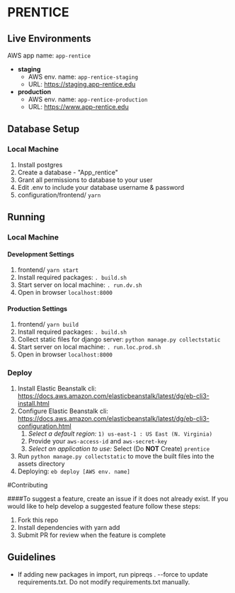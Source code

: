 # PRENTICE

## Live Environments
AWS app name: `app-rentice`
- **staging**
  - AWS env. name: `app-rentice-staging`
  - URL: https://staging.app-rentice.edu
- **production**
  - AWS env. name: `app-rentice-production`
  - URL: https://www.app-rentice.edu

## Database Setup
### Local Machine
1. Install postgres
2. Create a database - "App_rentice"
3. Grant all permissions to database to your user
4. Edit .env to include your database username & password
5. configuration/frontend/ `yarn`

## Running
### Local Machine
#### Development Settings 

1. frontend/ `yarn start`
2. Install required packages: `. build.sh`
3. Start server on local machine: `. run.dv.sh`
4. Open in browser `localhost:8000`

#### Production Settings 

1. frontend/ `yarn build`
2. Install required packages: `. build.sh`
3. Collect static files for django server: `python manage.py collectstatic`
4. Start server on local machine: `. run.loc.prod.sh`
5. Open in browser `localhost:8000`

### Deploy
1. Install Elastic Beanstalk cli: https://docs.aws.amazon.com/elasticbeanstalk/latest/dg/eb-cli3-install.html
2. Configure Elastic Beanstalk cli: https://docs.aws.amazon.com/elasticbeanstalk/latest/dg/eb-cli3-configuration.html
    1. *Select a default region:* `1) us-east-1 : US East (N. Virginia)`
    2. Provide your `aws-access-id` and `aws-secret-key`
    3. *Select an application to use:* Select (Do **NOT** Create) `prentice`
3. Run `python manage.py collectstatic` to move the built files into the assets directory
4. Deploying: `eb deploy [AWS env. name]`

#Contributing

####To suggest a feature, create an issue if it does not already exist. If you would like to help develop a suggested feature follow these steps:

1. Fork this repo
2. Install dependencies with yarn add
3. Submit PR for review when the feature is complete

## Guidelines
- If adding new packages in import, run pipreqs . --force to update requirements.txt. Do not modify requirements.txt manually.


